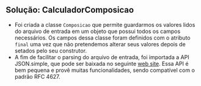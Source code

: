 ## Solução: CalculadorComposicao
* Foi criada a classe `Composicao` que permite guardarmos os valores lidos do arquivo de entrada em um objeto que possui todos os campos necessários. Os campos dessa classe foram definidos com o atributo `final` uma vez que não pretendemos alterar seus valores depois de setados pelo seu construtor.
* A fim de facilitar o parsing do arquivo de entrada, foi importada a API JSON.simple, que pode ser baixada no seguinte [web site](http://code.google.com/p/json-simple/ "API JSON.simple no Google"). Essa API é bem pequena e provê muitas funcionalidades, sendo compatível com o padrão RFC 4627.
